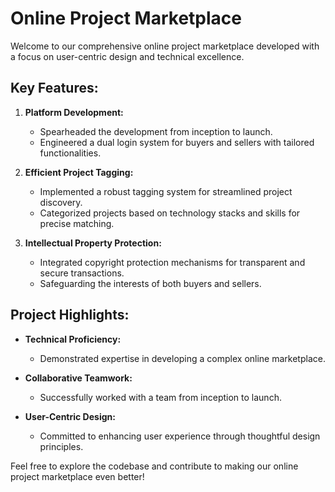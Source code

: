 # Online Project Marketplace

Welcome to our comprehensive online project marketplace developed with a focus on user-centric design and technical excellence.

## Key Features:

1. **Platform Development:**
   - Spearheaded the development from inception to launch.
   - Engineered a dual login system for buyers and sellers with tailored functionalities.

2. **Efficient Project Tagging:**
   - Implemented a robust tagging system for streamlined project discovery.
   - Categorized projects based on technology stacks and skills for precise matching.

3. **Intellectual Property Protection:**
   - Integrated copyright protection mechanisms for transparent and secure transactions.
   - Safeguarding the interests of both buyers and sellers.

## Project Highlights:

- **Technical Proficiency:**
  - Demonstrated expertise in developing a complex online marketplace.

- **Collaborative Teamwork:**
  - Successfully worked with a team from inception to launch.

- **User-Centric Design:**
  - Committed to enhancing user experience through thoughtful design principles.

Feel free to explore the codebase and contribute to making our online project marketplace even better!
